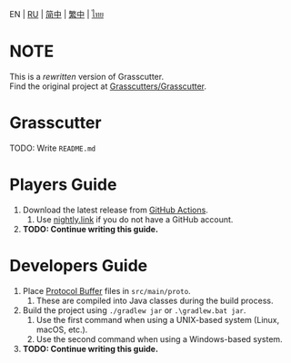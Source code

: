 EN | [RU](README_ru-RU.md) | [简中](README_zh-CN.md) | [繁中](README_zh-TW.md) | [ไทย](README_th_TH.md)

# NOTE
This is a *rewritten* version of Grasscutter.\
Find the original project at [Grasscutters/Grasscutter](https://github.com/Grasscutters/Grasscutter).

# Grasscutter
TODO: Write `README.md`

# Players Guide
1. Download the latest release from [GitHub Actions](https://github.com/KingRainbow44/Grasscutter-Rewrite/actions).
   1. Use [nightly.link](https://nightly.link/KingRainbow44/Grasscutter-Rewrite/workflows/build/main/Grasscutter.zip) if you do not have a GitHub account.
2. **TODO: Continue writing this guide.**

# Developers Guide
1. Place [Protocol Buffer](https://developers.google.com/protocol-buffers) files in `src/main/proto`. 
   1. These are compiled into Java classes during the build process.
2. Build the project using `./gradlew jar` or `.\gradlew.bat jar`.
   1. Use the first command when using a UNIX-based system (Linux, macOS, etc.).
   2. Use the second command when using a Windows-based system.
3. **TODO: Continue writing this guide.**